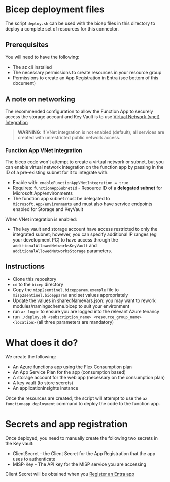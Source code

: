 # Bicep deployment files

The script `deploy.sh` can be used with the bicep files in this directory to deploy a complete set of resources for this connector.

## Prerequisites
You will need to have the following:
* The az cli installed
* The necessary permissions to create resources in your resource group
* Permissions to create an App Registration in Entra (see bottom of this document)

## A note on networking
The recommended configuration to allow the Function App to securely access the storage account and Key Vault is 
to use [Virtual Network (vnet) Integration](https://learn.microsoft.com/en-us/azure/azure-functions/functions-networking-options?tabs=azure-portal#virtual-network-integration)

> **WARNING**: If VNet integration is not enabled (default), all services are created with unrestricted public network access.

### Function App VNet Integration
The bicep code won't attempt to create a virtual network or subnet, but you can enable virtual network integration on the function app by passing in the ID of a pre-existing subnet for it to integrate with.

- Enable with: `enableFunctionAppVNetIntegration = true`
- Requires: `functionAppSubnetId` - Resource ID of a **delegated subnet** for Microsoft.App/environments
- The function app subnet must be delegated to `Microsoft.App/environments` and must also have service endpoints
enabled for Storage and KeyVault

When VNet integration is enabled:
- The key vault and storage account have access restricted to only the integrated subnet; however, you can 
specify additional IP ranges (eg your development PC) to have access through the `additionalAllowedNetworksKeyVault` and `additionalAllowedNetworksStorage` parameters.

## Instructions
* Clone this repository
* `cd` to the `bicep` directory
* Copy the `misp2sentinel.bicepparam.example` file to `misp2sentinel.bicepparam` and set values appropriately
* Update the values in sharedNameVars.json: you may want to rework modules/namingscheme.bicep to suit your environment
* run `az login` to ensure you are logged into the relevant Azure tenancy
* run `./deploy.sh <subscription_name> <resource_group_name> <location>` (all three parameters are mandatory)

# What does it do?
We create the following:

* An Azure functions app using the Flex Consumption plan
* An App Service Plan for the app (consumption based)
* A storage account for the web app (necessary on the consumption plan)
* A key vault (to store secrets)
* An applicationInsights instance

Once the resources are created, the script will attempt to use the `az functionapp deployment` command to deploy the code to the function app.

# Secrets and app registration
Once deployed, you need to manually create the following two secrets in the Key vault:

* ClientSecret - the Client Secret for the App Registration that the app uses to authenticate
* MISP-Key - The API key for the MISP service you are accessing

Client Secret will be obtained when you [Register an Entra app](https://www.misp-project.org/2023/04/03/MISP-Sentinel.html/#:~:text=Azure%20App%20registration)